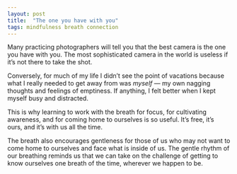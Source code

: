```yaml
---
layout: post
title:  "The one you have with you"
tags: mindfulness breath connection
---
```


Many practicing photographers will tell you that the best camera is the one you have with you. The most sophisticated camera in the world is useless if it’s not there to take the shot.

Conversely, for much of my life I didn’t see the point of vacations because what I really needed to get away from was *myself* — my own nagging thoughts and feelings of emptiness. If anything, I felt better when I kept myself busy and distracted.

This is why learning to work with the breath for focus, for cultivating awareness, and for coming home to ourselves is so useful. It’s free, it’s ours, and it’s with us all the time.

The breath also encourages gentleness for those of us who may not want to come home to ourselves and face what is inside of us. The gentle rhythm of our breathing reminds us that we can take on the challenge of getting to know ourselves one breath of the time, wherever we happen to be.